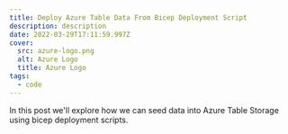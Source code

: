 ```yaml
---
title: Deploy Azure Table Data From Bicep Deployment Script
description: description
date: 2022-03-29T17:11:59.997Z
cover:
  src: azure-logo.png
  alt: Azure Logo
  title: Azure Logo
tags:
  - code
---
```

In this post we'll explore how we can seed data into Azure Table Storage using bicep deployment scripts.

